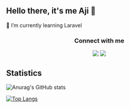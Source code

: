 ## Hello there, it's me Aji 👋
🌱 I’m currently learning Laravel

<h3 align="center">Connect with me</h3>
<p align="center">
  <a href= "https://www.linkedin.com/in/ansengarie/"><img src="https://img.icons8.com/dusk/48/000000/linkedin.png"/></a>
  <a href= "https://www.instagram.com/ajins_/"><img src="https://img.icons8.com/dusk/48/000000/instagram.png"/></a>

  
## Statistics
  
   
![Anurag's GitHub stats](https://github-readme-stats.vercel.app/api?username=ansengarie&show_icons=true&theme=tokyonight)


[![Top Langs](https://github-readme-stats.vercel.app/api/top-langs/?username=ansengarie)](https://github.com/anuraghazra/github-readme-stats)

<!--
**ansengarie/ansengarie** is a ✨ _special_ ✨ repository because its `README.md` (this file) appears on your GitHub profile.

Here are some ideas to get you started:

- 🔭 I’m currently working on ...
- 🌱 I’m currently learning ...
- 👯 I’m looking to collaborate on ...
- 🤔 I’m looking for help with ...
- 💬 Ask me about ...
- 📫 How to reach me: ...
- 😄 Pronouns: ...
- ⚡ Fun fact: ...
-->

